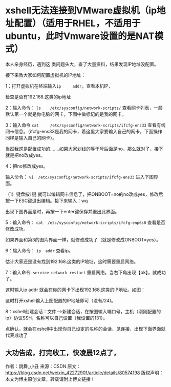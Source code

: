 # xshell无法连接到VMware虚拟机（ip地址配置）（适用于RHEL，不适用于ubuntu，此时Vmware设置的是NAT模式）

本人亲身经历，遇到这 类问题头大，查了大量资料，结果发现IP地址没配置。

接下来教大家如何配置虚拟机的IP地址：

1：打开虚拟机在终端输入`ip 	addr`，查看本机IP，

 检查是否有192.168.这类的ip地址

2：输入命令： `ls    /etc/sysconfig/network-scripts/`    查看网卡列表，一般默认第一个就是你电脑的网卡，下图中做标记的是我的网卡。

3：输入命令 `cat 	/etc/sysconfig/network-scripts/ifcfg-ens33` 查看有线网卡信息。（ifcfg-ens33是我的网卡，着这里大家要输入自己的网卡，下面操作同样是输入自己的网卡）。


当然我这是配置成功的.......如果大家划线的等于号后面是no，那么就对了，接下就是把no改成yes。

4：把no修改成yes。

 输入命令： `vi  /etc/sysconfig/network-scripts/ifcfg-ens33`    进入下图界面。


（1）键盘按i 键 就可以编辑网卡信息了，把ONBOOT=no的no改成yes，修改后按一下ESC键退出编辑。接下来输入：wq   

出现下图界面是时，再按一下enter键保存并退出此界面。

5：输入命令： `cat  /etc/sysconfig/network-scripts/ifcfg-enp6s0` 查看是否修改成功。

如果界面和第3的图片界面一样，就修改成功了（就是修改成ONBOOT=yes）。

6：输入命令： `ip  addr` 查看ip。

估计大家还是没有找到192.168.这类的IP地址，这时需要重启网络。

7：输入命令: `service network restart` 重启网络。当右下角出现【ok】，就成功了。


这时输入ip  addr  就会在你的网卡下出现192.168.这类的IP地址。如图：


这时打开xshell输入上图配置的IP地址即可（没有/24)。

8：xshell创建会话：文件—>新建会话，在按图输入端口号，主机（刚刚配置的ip）协议SSH，名称可以自己设置（我设置的131）。

点确认，就会在xshell中出现你自己设定的名称的会话，见连接，出现下面界面就代表成功了


大功告成，打完收工，快凌晨12点了，
--------------------- 
作者：跳舞_小丑 
来源：CSDN 
原文：https://blog.csdn.net/weixin_42272901/article/details/80574198 
版权声明：本文为博主原创文章，转载请附上博文链接！